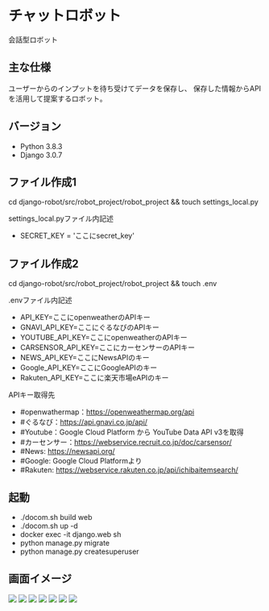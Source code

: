 # チャットロボット
会話型ロボット

## 主な仕様
ユーザーからのインプットを待ち受けてデータを保存し、
保存した情報からAPIを活用して提案するロボット。

## バージョン
- Python 3.8.3
- Django 3.0.7

## ファイル作成1
cd django-robot/src/robot_project/robot_project && touch settings_local.py

settings_local.pyファイル内記述

- SECRET_KEY = 'ここにsecret_key'

## ファイル作成2
cd django-robot/src/robot_project/robot_project && touch .env

.envファイル内記述

- API_KEY=ここにopenweatherのAPIキー
- GNAVI_API_KEY=ここにぐるなびのAPIキー
- YOUTUBE_API_KEY=ここにopenweatherのAPIキー
- CARSENSOR_API_KEY=ここにカーセンサーのAPIキー
- NEWS_API_KEY=ここにNewsAPIのキー
- Google_API_KEY=ここにGoogleAPIのキー
- Rakuten_API_KEY=ここに楽天市場eAPIのキー

APIキー取得先
- #openwathermap：https://openweathermap.org/api
- #ぐるなび：https://api.gnavi.co.jp/api/
- #Youtube：Google Cloud Platform から YouTube Data API v3を取得
- #カーセンサー：https://webservice.recruit.co.jp/doc/carsensor/
- #News: https://newsapi.org/
- #Google: Google Cloud Platformより
- #Rakuten: https://webservice.rakuten.co.jp/api/ichibaitemsearch/

## 起動
- ./docom.sh build web
- ./docom.sh up -d
- docker exec -it django.web sh
- python manage.py migrate
- python manage.py createsuperuser

## 画面イメージ
<img src="https://user-images.githubusercontent.com/61681360/88757858-fb0b8f00-d1a1-11ea-81a3-e49f985500ae.png">
<img src="https://user-images.githubusercontent.com/61681360/88760296-b551c500-d1a7-11ea-8bbf-b1359d27478d.png">
<img src="https://user-images.githubusercontent.com/61681360/88760565-42951980-d1a8-11ea-8a9e-46fad09f731f.png">
<img src="https://user-images.githubusercontent.com/61681360/88760796-c0f1bb80-d1a8-11ea-8e9c-79f32695da66.png">
<img src="https://user-images.githubusercontent.com/61681360/88804164-7db73d00-d1e8-11ea-8955-8bc32a9fb5b0.png">
<img src="https://user-images.githubusercontent.com/61681360/88804248-9889b180-d1e8-11ea-926d-295ff3857cb8.png">
<img src="https://user-images.githubusercontent.com/61681360/88804295-ac351800-d1e8-11ea-8cbb-823aa5ec456a.png">
